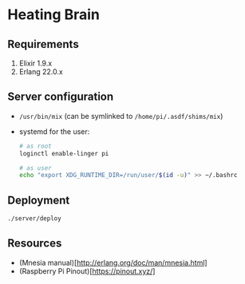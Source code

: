 # Heating Brain

## Requirements

1. Elixir 1.9.x
1. Erlang 22.0.x

## Server configuration

* `/usr/bin/mix` (can be symlinked to `/home/pi/.asdf/shims/mix`)
* systemd for the user:

    ```bash
    # as root
    loginctl enable-linger pi

    # as user
    echo "export XDG_RUNTIME_DIR=/run/user/$(id -u)" >> ~/.bashrc
    ```

## Deployment

```bash
./server/deploy
```

## Resources

* (Mnesia manual)[http://erlang.org/doc/man/mnesia.html]
* (Raspberry Pi Pinout)[https://pinout.xyz/]
